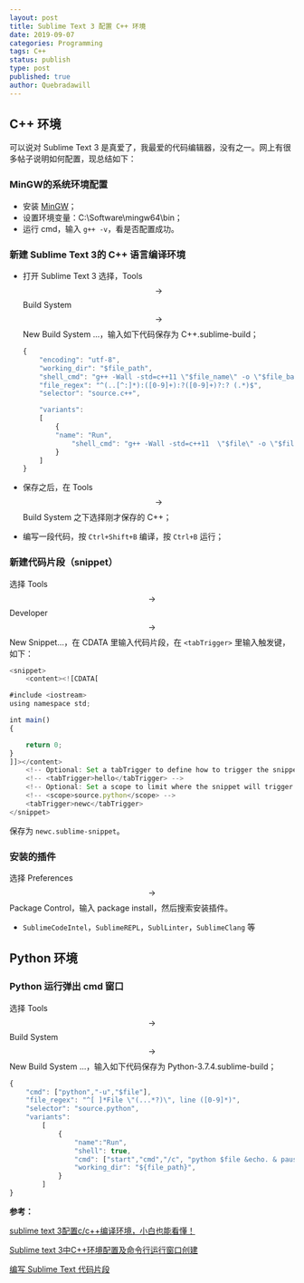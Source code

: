```yaml
---
layout: post
title: Sublime Text 3 配置 C++ 环境
date: 2019-09-07
categories: Programming
tags: C++
status: publish
type: post
published: true
author: Quebradawill
---
```


## C++ 环境

可以说对 Sublime Text 3 是真爱了，我最爱的代码编辑器，没有之一。网上有很多帖子说明如何配置，现总结如下：

###  MinGW的系统环境配置

- 安装 [MinGW](http://jaist.dl.sourceforge.net/project/mingw/Installer/mingw-get-setup.exe)；
- 设置环境变量：C:\Software\mingw64\bin；
- 运行 cmd，输入 `g++ -v`，看是否配置成功。

### 新建 Sublime Text 3的 C++ 语言编译环境

- 打开 Sublime Text 3 选择，Tools $$\to$$ Build System $$\to$$ New Build System ...，输入如下代码保存为 C++.sublime-build；

  ```javascript
  {
      "encoding": "utf-8",
      "working_dir": "$file_path",
      "shell_cmd": "g++ -Wall -std=c++11 \"$file_name\" -o \"$file_base_name\"",
      "file_regex": "^(..[^:]*):([0-9]+):?([0-9]+)?:? (.*)$",
      "selector": "source.c++",
  
      "variants": 
      [
          {   
          "name": "Run",
              "shell_cmd": "g++ -Wall -std=c++11  \"$file\" -o \"$file_base_name\" && start cmd /c \"\"${file_path}/${file_base_name}\" & pause\""
          }
      ]
  }
  ```

- 保存之后，在 Tools $$\to$$ Build System 之下选择刚才保存的 C++；

- 编写一段代码，按 `Ctrl+Shift+B` 编译，按 `Ctrl+B` 运行；

### 新建代码片段（snippet）

选择 Tools $$\to$$ Developer $$\to$$ New Snippet...，在 CDATA 里输入代码片段，在 `<tabTrigger>` 里输入触发键，如下：

```javascript
<snippet>
	<content><![CDATA[

#include <iostream>
using namespace std;

int main()
{

    return 0;
}
]]></content>
	<!-- Optional: Set a tabTrigger to define how to trigger the snippet -->
	<!-- <tabTrigger>hello</tabTrigger> -->
	<!-- Optional: Set a scope to limit where the snippet will trigger -->
	<!-- <scope>source.python</scope> -->
	<tabTrigger>newc</tabTrigger>
</snippet>
```

保存为 `newc.sublime-snippet`。

### 安装的插件

选择 Preferences $$\to$$ Package Control，输入 package install，然后搜索安装插件。

- `SublimeCodeIntel`，`SublimeREPL`，`SublLinter`，`SublimeClang` 等

## Python 环境

### Python 运行弹出 cmd 窗口

选择 Tools $$\to$$ Build System $$\to$$ New Build System ...，输入如下代码保存为 Python-3.7.4.sublime-build；

```javascript
{
	"cmd": ["python","-u","$file"],
	"file_regex": "^[ ]*File \"(...*?)\", line ([0-9]*)",
	"selector": "source.python",
	"variants":
		[
			{
				"name":"Run",
				"shell": true,
				"cmd": ["start","cmd","/c", "python $file &echo. & pause"],
				"working_dir": "${file_path}",
			}
		]
}
```

**参考：**

[sublime text 3配置c/c++编译环境，小白也能看懂！](https://www.jianshu.com/p/4cb799abb420)

[Sublime text 3中C++环境配置及命令行运行窗口创建](https://blog.csdn.net/huangmx1995/article/details/52823188)

[编写 Sublime Text 代码片段](https://www.jianshu.com/p/21b9fc973af4)